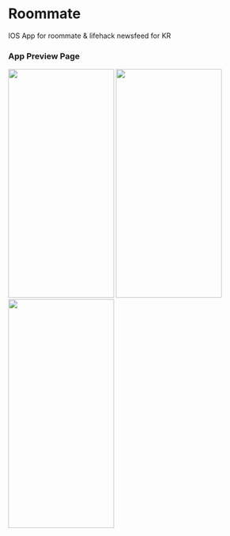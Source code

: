 # Roommate
IOS App for roommate &amp; lifehack newsfeed for KR

### App Preview Page
<img width="214" height="463" src="https://user-images.githubusercontent.com/24893218/154323947-e8acb198-559a-482f-aed7-fd35a68ea648.png">&nbsp;<img width="214" height="463" src="https://user-images.githubusercontent.com/24893218/154326021-0c22114f-95bd-4a56-9408-2311e664e322.png">&nbsp;<img width="214" height="463" src="">
